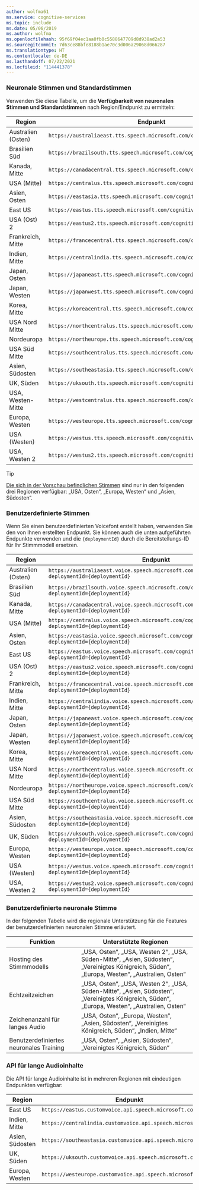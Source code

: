 ```yaml
---
author: wolfma61
ms.service: cognitive-services
ms.topic: include
ms.date: 05/06/2019
ms.author: wolfma
ms.openlocfilehash: 95f69f04ec1aa0fb0c5588647709d8d938ad2a53
ms.sourcegitcommit: 7d63ce88bfe8188b1ae70c3d006a29068d066287
ms.translationtype: HT
ms.contentlocale: de-DE
ms.lasthandoff: 07/22/2021
ms.locfileid: "114441378"
---
```

### <a name="neural-and-standard-voices"></a>Neuronale Stimmen und Standardstimmen

Verwenden Sie diese Tabelle, um die **Verfügbarkeit von neuronalen Stimmen und Standardstimmen** nach Region/Endpunkt zu ermitteln:

| Region | Endpunkt |
|--------|----------|
| Australien (Osten) | `https://australiaeast.tts.speech.microsoft.com/cognitiveservices/v1` |
| Brasilien Süd | `https://brazilsouth.tts.speech.microsoft.com/cognitiveservices/v1` |
| Kanada, Mitte | `https://canadacentral.tts.speech.microsoft.com/cognitiveservices/v1` |
| USA (Mitte) | `https://centralus.tts.speech.microsoft.com/cognitiveservices/v1` |
| Asien, Osten | `https://eastasia.tts.speech.microsoft.com/cognitiveservices/v1` |
| East US | `https://eastus.tts.speech.microsoft.com/cognitiveservices/v1` |
| USA (Ost) 2 | `https://eastus2.tts.speech.microsoft.com/cognitiveservices/v1` |
| Frankreich, Mitte | `https://francecentral.tts.speech.microsoft.com/cognitiveservices/v1` |
| Indien, Mitte | `https://centralindia.tts.speech.microsoft.com/cognitiveservices/v1` |
| Japan, Osten | `https://japaneast.tts.speech.microsoft.com/cognitiveservices/v1` |
| Japan, Westen | `https://japanwest.tts.speech.microsoft.com/cognitiveservices/v1` |
| Korea, Mitte | `https://koreacentral.tts.speech.microsoft.com/cognitiveservices/v1` |
| USA Nord Mitte | `https://northcentralus.tts.speech.microsoft.com/cognitiveservices/v1` |
| Nordeuropa | `https://northeurope.tts.speech.microsoft.com/cognitiveservices/v1` |
| USA Süd Mitte | `https://southcentralus.tts.speech.microsoft.com/cognitiveservices/v1` |
| Asien, Südosten | `https://southeastasia.tts.speech.microsoft.com/cognitiveservices/v1` |
| UK, Süden | `https://uksouth.tts.speech.microsoft.com/cognitiveservices/v1` |
| USA, Westen-Mitte | `https://westcentralus.tts.speech.microsoft.com/cognitiveservices/v1` |
| Europa, Westen | `https://westeurope.tts.speech.microsoft.com/cognitiveservices/v1` |
| USA (Westen) | `https://westus.tts.speech.microsoft.com/cognitiveservices/v1` |
| USA, Westen 2 | `https://westus2.tts.speech.microsoft.com/cognitiveservices/v1` |

> [!TIP]
> [Die sich in der Vorschau befindlichen Stimmen](../articles/cognitive-services/Speech-Service/language-support.md#neural-voices-in-preview) sind nur in den folgenden drei Regionen verfügbar: „USA, Osten“, „Europa, Westen“ und „Asien, Südosten“.

### <a name="custom-voices"></a>Benutzerdefinierte Stimmen

Wenn Sie einen benutzerdefinierten Voicefont erstellt haben, verwenden Sie den von Ihnen erstellten Endpunkt. Sie können auch die unten aufgeführten Endpunkte verwenden und die `{deploymentId}` durch die Bereitstellungs-ID für Ihr Stimmmodell ersetzen.

| Region | Endpunkt |
|--------|----------|
| Australien (Osten) | `https://australiaeast.voice.speech.microsoft.com/cognitiveservices/v1?deploymentId={deploymentId}` |
| Brasilien Süd | `https://brazilsouth.voice.speech.microsoft.com/cognitiveservices/v1?deploymentId={deploymentId}` |
| Kanada, Mitte | `https://canadacentral.voice.speech.microsoft.com/cognitiveservices/v1?deploymentId={deploymentId}` |
| USA (Mitte) | `https://centralus.voice.speech.microsoft.com/cognitiveservices/v1?deploymentId={deploymentId}` |
| Asien, Osten | `https://eastasia.voice.speech.microsoft.com/cognitiveservices/v1?deploymentId={deploymentId}` |
| East US | `https://eastus.voice.speech.microsoft.com/cognitiveservices/v1?deploymentId={deploymentId}` |
| USA (Ost) 2 | `https://eastus2.voice.speech.microsoft.com/cognitiveservices/v1?deploymentId={deploymentId}` |
| Frankreich, Mitte | `https://francecentral.voice.speech.microsoft.com/cognitiveservices/v1?deploymentId={deploymentId}` |
| Indien, Mitte | `https://centralindia.voice.speech.microsoft.com/cognitiveservices/v1?deploymentId={deploymentId}` |
| Japan, Osten | `https://japaneast.voice.speech.microsoft.com/cognitiveservices/v1?deploymentId={deploymentId}` |
| Japan, Westen | `https://japanwest.voice.speech.microsoft.com/cognitiveservices/v1?deploymentId={deploymentId}` |
| Korea, Mitte | `https://koreacentral.voice.speech.microsoft.com/cognitiveservices/v1?deploymentId={deploymentId}` |
| USA Nord Mitte | `https://northcentralus.voice.speech.microsoft.com/cognitiveservices/v1?deploymentId={deploymentId}` |
| Nordeuropa | `https://northeurope.voice.speech.microsoft.com/cognitiveservices/v1?deploymentId={deploymentId}` |
| USA Süd Mitte | `https://southcentralus.voice.speech.microsoft.com/cognitiveservices/v1?deploymentId={deploymentId}` |
| Asien, Südosten | `https://southeastasia.voice.speech.microsoft.com/cognitiveservices/v1?deploymentId={deploymentId}` |
| UK, Süden | `https://uksouth.voice.speech.microsoft.com/cognitiveservices/v1?deploymentId={deploymentId}` |
| Europa, Westen | `https://westeurope.voice.speech.microsoft.com/cognitiveservices/v1?deploymentId={deploymentId}` |
| USA (Westen) | `https://westus.voice.speech.microsoft.com/cognitiveservices/v1?deploymentId={deploymentId}` |
| USA, Westen 2 | `https://westus2.voice.speech.microsoft.com/cognitiveservices/v1?deploymentId={deploymentId}` |

### <a name="custom-neural-voice"></a>Benutzerdefinierte neuronale Stimme

In der folgenden Tabelle wird die regionale Unterstützung für die Features der benutzerdefinierten neuronalen Stimme erläutert.

| Funktion | Unterstützte Regionen |
|---|---|
| Hosting des Stimmmodells | „USA, Osten“, „USA, Westen 2“, „USA, Süden-Mitte“, „Asien, Südosten“, „Vereinigtes Königreich, Süden“, „Europa, Westen“, „Australien, Osten“ |
| Echtzeitzeichen | „USA, Osten“, „USA, Westen 2“, „USA, Süden-Mitte“, „Asien, Südosten“, „Vereinigtes Königreich, Süden“, „Europa, Westen“, „Australien, Osten“ |
| Zeichenanzahl für langes Audio | „USA, Osten“, „Europa, Westen“, „Asien, Südosten“, „Vereinigtes Königreich, Süden“, „Indien, Mitte“ |
| Benutzerdefiniertes neuronales Training | „USA, Osten“, „Asien, Südosten“, „Vereinigtes Königreich, Süden“ |

### <a name="long-audio-api"></a>API für lange Audioinhalte

Die API für lange Audioinhalte ist in mehreren Regionen mit eindeutigen Endpunkten verfügbar:

| Region | Endpunkt |
|--------|----------|
| East US | `https://eastus.customvoice.api.speech.microsoft.com` |
| Indien, Mitte | `https://centralindia.customvoice.api.speech.microsoft.com` |
| Asien, Südosten | `https://southeastasia.customvoice.api.speech.microsoft.com` |
| UK, Süden | `https://uksouth.customvoice.api.speech.microsoft.com` |
| Europa, Westen | `https://westeurope.customvoice.api.speech.microsoft.com` |
